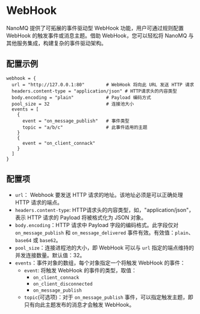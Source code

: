 # WebHook

NanoMQ 提供了可拓展的事件驱动型 WebHook 功能，用户可通过规则配置 WebHook 的触发事件或消息主题。借助 WebHook，您可以轻松将 NanoMQ 与其他服务集成，构建复杂的事件驱动架构。

## **配置示例**

```hcl
webhook = {
  url = "http://127.0.0.1:80"        # WebHook 将向此 URL 发送 HTTP 请求
  headers.content-type = "application/json" # HTTP请求头的内容类型
  body.encoding = "plain"            # Payload 编码方式
  pool_size = 32                     # 连接池大小
  events = [
    {
      event = "on_message_publish"   # 事件类型
      topic = "a/b/c"                # 此事件适用的主题
    }
    {
      event = "on_client_connack"    
    }
  ]
}
```

## **配置项**

- `url`： Webhook 要发送 HTTP 请求的地址。该地址必须是可以正确处理 HTTP 请求的端点。
- `headers.content-type`: HTTP请求头的内容类型，如，"application/json"，表示 HTTP 请求的 Payload 将被格式化为 JSON 对象。
- `body.encoding`：HTTP 请求中 Payload 字段的编码格式。此字段仅对 `on_message_publish` 和 `on_message_delivered` 事件有效。有效值：`plain`、`base64` 或 `base62`。
- `pool_size`：连接进程池的大小，即 WebHook 可以与 `url` 指定的端点维持的并发连接数量。默认值：32。
- `events`：事件对象的数组，每个对象指定一个将触发 WebHook 的事件：
  - `event`: 将触发 WebHook 的事件的类型，取值：
    - `on_client_connack`
    - `on_client_disconnected`
    - `on_message_publish`
  - `topic`(可选项)：对于 `on_message_publish` 事件，可以指定触发主题，即只有向此主题发布的消息才会触发 WebHook。
